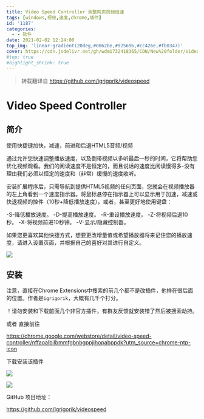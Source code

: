 ```yaml
---
title: Video Speed Controller 调整网页视频倍速
tags: [windows,视频,速度,chrome,插件]
id: '1187'
categories:
  - - 软件
date: 2021-02-02 12:24:00
top_img: 'linear-gradient(20deg,#0062be,#925696,#cc426e,#fb0347)'
cover: https://cdn.jsdelivr.net/gh/wdm1732418365/CDN/New%20folder/Video Speed Controller.jpg
#top: true
#highlight_shrink: true
---
```


> 转载翻译自 https://github.com/igrigorik/videospeed

# Video Speed Controller
## 简介

使用快捷键加快，减速，前进和后退HTML5音频/视频

通过允许您快速调整播放速度，以及倒带视频以多听最后一秒的时间，它将帮助您优化视频观看。我们的阅读速度不是恒定的，而且说话的速度比阅读慢得多-没有理由我们必须以恒定的速度和（非常）缓慢的速度收听。

安装扩展程序后，只需导航到提供HTML5视频的任何页面，您就会在视频播放器的左上角看到一个速度指示器。将鼠标悬停在指示器上可以显示用于加速，减速或快退视频的控件（10秒+降低播放速度）。或者，甚至更好地使用键盘：

-S-降低播放速度。
-D-提高播放速度。
-R-重设播放速度。
-Z-将视频后退10秒。
-X-将视频前进10秒钟。
-V-显示/隐藏控制器。

如果您更喜欢其他快捷方式，想要更改增量值或希望播放器将来记住您的播放速度，请进入设置页面，并根据自己的喜好对其进行自定义。

![](https://cdn.jsdelivr.net/gh/wdm1732418365/CDN/New%20folder/vsc2.jpg)

## 安装

注意，直接在Chrome Extensions中搜索的前几个都不是改插件，他排在很后面的位置。作者是`igrigorik`，大概有几千个打分。

！请勿安装和下载前面几个非官方插件，有群友反馈就安装错了然后被搜索劫持。

或者
直接前往

https://chrome.google.com/webstore/detail/video-speed-controller/nffaoalbilbmmfgbnbgppjihopabppdk?utm_source=chrome-ntp-icon

下载安装该插件

![](https://cdn.jsdelivr.net/gh/wdm1732418365/CDN/New%20folder/Snipaste_2021-02-02_12-22-40.webp)

![](https://cdn.jsdelivr.net/gh/wdm1732418365/CDN/New%20folder/Snipaste_2021-02-02_12-22-40.webp)

GitHub 项目地址：

https://github.com/igrigorik/videospeed